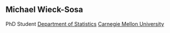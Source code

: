 ## Michael Wieck-Sosa

PhD Student
[Department of Statistics](https://www.cmu.edu/dietrich/statistics-datascience/index.html)
[Carnegie Mellon University](https://www.cmu.edu/)
